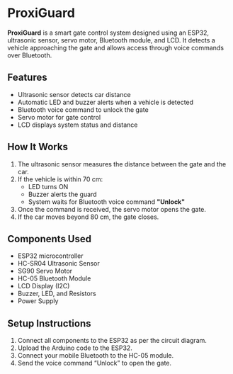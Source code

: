 # ProxiGuard

**ProxiGuard** is a smart gate control system designed using an ESP32, ultrasonic sensor, servo motor, Bluetooth module, and LCD. It detects a vehicle approaching the gate and allows access through voice commands over Bluetooth.

##  Features

- Ultrasonic sensor detects car distance
- Automatic LED and buzzer alerts when a vehicle is detected
- Bluetooth voice command to unlock the gate
- Servo motor for gate control
- LCD displays system status and distance

##  How It Works

1. The ultrasonic sensor measures the distance between the gate and the car.
2. If the vehicle is within 70 cm:
   - LED turns ON
   - Buzzer alerts the guard
   - System waits for Bluetooth voice command **"Unlock"**
3. Once the command is received, the servo motor opens the gate.
4. If the car moves beyond 80 cm, the gate closes.

##  Components Used

- ESP32 microcontroller
- HC-SR04 Ultrasonic Sensor
- SG90 Servo Motor
- HC-05 Bluetooth Module
- LCD Display (I2C)
- Buzzer, LED, and Resistors
- Power Supply

##  Setup Instructions

1. Connect all components to the ESP32 as per the circuit diagram.
2. Upload the Arduino code to the ESP32.
3. Connect your mobile Bluetooth to the HC-05 module.
4. Send the voice command “Unlock” to open the gate.
